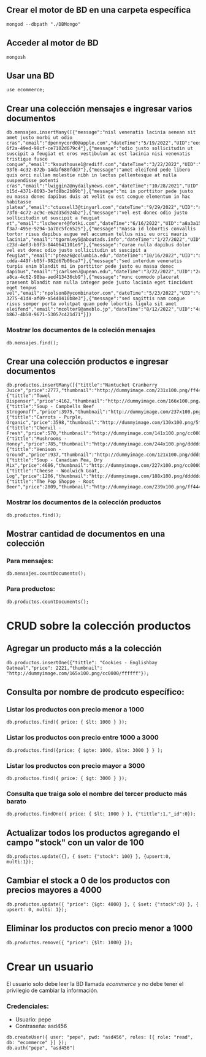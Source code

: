 ## Crear el motor de BD en una carpeta específica
`mongod --dbpath "./DBMongo"`

## Acceder al motor de BD
`mongosh`

## Usar una BD
`use ecommerce;`

## Crear una colección mensajes e ingresar varios documentos
```
db.mensajes.insertMany([{"message":"nisl venenatis lacinia aenean sit amet justo morbi ut odio cras","email":"dpennycord0@apple.com","dateTime":"5/19/2022","UID":"eede01a7-6f2a-49ed-98cf-ce7102d679c4"},{"message":"odio justo sollicitudin ut suscipit a feugiat et eros vestibulum ac est lacinia nisi venenatis tristique fusce congue","email":"ksouthouse1@rediff.com","dateTime":"3/22/2022","UID":"9a6f861b-93f6-4c32-872b-14daf680fdd7"},{"message":"amet eleifend pede libero quis orci nullam molestie nibh in lectus pellentesque at nulla suspendisse potenti cras","email":"lwiggin2@nydailynews.com","dateTime":"10/28/2021","UID":"aced82be-b15d-4371-8693-3efd8bc2b89b"},{"message":"mi in porttitor pede justo eu massa donec dapibus duis at velit eu est congue elementum in hac habitasse platea","email":"ctuxsell3@tinyurl.com","dateTime":"9/29/2022","UID":"af148338-73f0-4c72-ac9c-e62d35d924b2"},{"message":"vel est donec odio justo sollicitudin ut suscipit a feugiat et","email":"lscherer4@fotki.com","dateTime":"6/16/2022","UID":"a8a3a150-f3a7-495e-9294-1a70c5fc6525"},{"message":"massa id lobortis convallis tortor risus dapibus augue vel accumsan tellus nisi eu orci mauris lacinia","email":"tgormley5@aboutads.info","dateTime":"1/27/2022","UID":"fe6cc2f9-c23d-4ef3-b9f3-0440641101e9"},{"message":"curae nulla dapibus dolor vel est donec odio justo sollicitudin ut suscipit a feugiat","email":"pteaz6@columbia.edu","dateTime":"10/16/2022","UID":"a7964bda-cdda-449f-b05f-982d67b06ca7"},{"message":"sed interdum venenatis turpis enim blandit mi in porttitor pede justo eu massa donec dapibus","email":"jcarlsen7@upenn.edu","dateTime":"3/22/2022","UID":"2cd56574-a8ca-4c62-98ba-aed413436cb9"},{"message":"nunc commodo placerat praesent blandit nam nulla integer pede justo lacinia eget tincidunt eget tempus vel","email":"npolson8@ycombinator.com","dateTime":"5/23/2022","UID":"db2aded1-3275-41d4-af09-a5440410b8e3"},{"message":"sed sagittis nam congue risus semper porta volutpat quam pede lobortis ligula sit amet eleifend","email":"mcolter9@ameblo.jp","dateTime":"8/12/2022","UID":"4a0ba381-b867-4b50-9671-53057c421d71"}])
```

### Mostrar los documentos de la coleción mensajes
`db.mensajes.find();`

## Crear una colección productos e ingresar documentos
```
db.productos.insertMany([{"tittle":"Nantucket Cranberry Juice","price":2777,"thumbnail":"http://dummyimage.com/231x100.png/ff4444/ffffff"},{"tittle":"Towel Dispenser","price":4162,"thumbnail":"http://dummyimage.com/166x100.png/dddddd/000000"},{"tittle":"Soup - Campbells Beef Strogonoff","price":3975,"thumbnail":"http://dummyimage.com/237x100.png/ff4444/ffffff"},{"tittle":"Carrots - Purple, Organic","price":3598,"thumbnail":"http://dummyimage.com/130x100.png/5fa2dd/ffffff"},{"tittle":"Chervil - Fresh","price":570,"thumbnail":"http://dummyimage.com/141x100.png/cc0000/ffffff"},{"tittle":"Mushrooms - Honey","price":785,"thumbnail":"http://dummyimage.com/244x100.png/dddddd/000000"},{"tittle":"Venison - Ground","price":937,"thumbnail":"http://dummyimage.com/121x100.png/dddddd/000000"},{"tittle":"Soup - Canadian Pea, Dry Mix","price":4686,"thumbnail":"http://dummyimage.com/227x100.png/cc0000/ffffff"},{"tittle":"Cheese - Woolwich Goat, Log","price":1206,"thumbnail":"http://dummyimage.com/188x100.png/dddddd/000000"},{"tittle":"The Pop Shoppe - Root Beer","price":2809,"thumbnail":"http://dummyimage.com/239x100.png/ff4444/ffffff"}]);
```

### Mostrar los documentos de la colección productos
`db.productos.find();`

## Mostrar cantidad de documentos en una colección
### Para mensajes:
`db.mensajes.countDocuments();`
### Para productos:
`db.productos.countDocuments();`

# CRUD sobre la colección productos
## Agregar un producto más a la colección
`db.productos.insertOne({"tittle": "Cookies - Englishbay Oatmeal","price": 2221,"thumbnail": "http://dummyimage.com/165x100.png/cc0000/ffffff"});`
## Consulta por nombre de prodcuto específico:
### Listar los productos con precio menor a 1000
`db.productos.find({ price: { $lt: 1000 } });`
### Listar los productos con precio entre 1000 a 3000
`db.productos.find({price: { $gte: 1000, $lte: 3000 } } );`
### Listar los productos con precio mayor a 3000
`db.productos.find({ price: { $gt: 3000 } });`
### Consulta que traiga solo el nombre del tercer producto más barato
`db.productos.findOne({ price: { $lt: 1000 } }, {"tittle":1,"_id":0});`
## Actualizar todos los productos agregando el campo "stock" con un valor de 100
`db.productos.update({}, { $set: {"stock": 100} }, {upsert:0, multi:1});`
## Cambiar el stock a 0 de los productos con precios mayores a 4000
`db.productos.update({ "price": {$gt: 4000} }, { $set: {"stock":0} }, { upsert: 0, multi: 1});`
## Eliminar los productos con precio menor a 1000
`db.productos.remove({ "price": {$lt: 1000} });`
# Crear un usuario
El usuario solo debe leer la BD llamada _ecommerce_ y no debe tener el privilegio de cambiar la información.<br>
### Credenciales:
- Usuario: pepe
- Contraseña: asd456<br>

```
db.createUser({ user: "pepe", pwd: "asd456", roles: [{ role: "read", db: "ecommerce" }] });
db.auth("pepe", "asd456")
```
